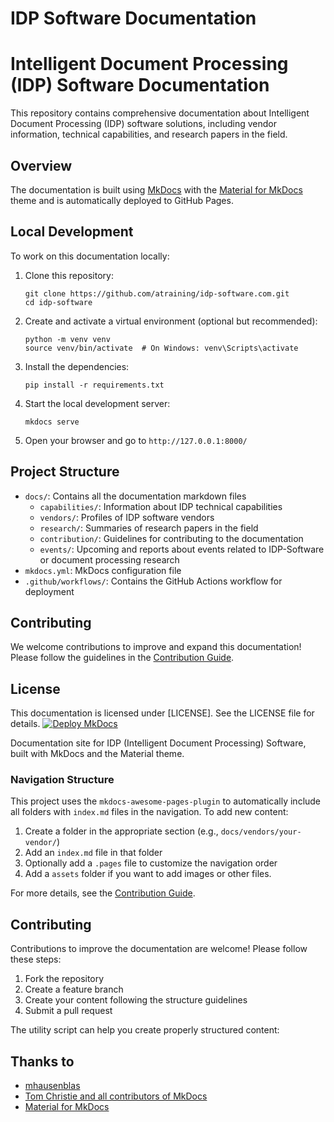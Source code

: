 # IDP Software Documentation
# Intelligent Document Processing (IDP) Software Documentation

This repository contains comprehensive documentation about Intelligent Document Processing (IDP) software solutions, including vendor information, technical capabilities, and research papers in the field.

## Overview

The documentation is built using [MkDocs](https://www.mkdocs.org/) with the [Material for MkDocs](https://squidfunk.github.io/mkdocs-material/) theme and is automatically deployed to GitHub Pages.

## Local Development

To work on this documentation locally:

1. Clone this repository:
   ```
   git clone https://github.com/atraining/idp-software.com.git
   cd idp-software
   ```

2. Create and activate a virtual environment (optional but recommended):
   ```
   python -m venv venv
   source venv/bin/activate  # On Windows: venv\Scripts\activate
   ```

3. Install the dependencies:
   ```
   pip install -r requirements.txt
   ```

4. Start the local development server:
   ```
   mkdocs serve
   ```

5. Open your browser and go to `http://127.0.0.1:8000/`

## Project Structure

- `docs/`: Contains all the documentation markdown files
  - `capabilities/`: Information about IDP technical capabilities
  - `vendors/`: Profiles of IDP software vendors
  - `research/`: Summaries of research papers in the field
  - `contribution/`: Guidelines for contributing to the documentation
  - `events/`: Upcoming and reports about events related to IDP-Software or document processing research
- `mkdocs.yml`: MkDocs configuration file
- `.github/workflows/`: Contains the GitHub Actions workflow for deployment

## Contributing

We welcome contributions to improve and expand this documentation! Please follow the guidelines in the [Contribution Guide](docs/contribution/index.md).

## License

This documentation is licensed under [LICENSE]. See the LICENSE file for details.
[![Deploy MkDocs](https://github.com/your-username/idp-software/actions/workflows/deploy-docs.yml/badge.svg)](https://github.com/your-username/idp-software/actions/workflows/deploy-docs.yml)

Documentation site for IDP (Intelligent Document Processing) Software, built with MkDocs and the Material theme.

### Navigation Structure

This project uses the `mkdocs-awesome-pages-plugin` to automatically include all folders with `index.md` files in the navigation. To add new content:

1. Create a folder in the appropriate section (e.g., `docs/vendors/your-vendor/`)
2. Add an `index.md` file in that folder
3. Optionally add a `.pages` file to customize the navigation order
4. Add a `assets` folder if you want to add images or other files.

For more details, see the [Contribution Guide](docs/contribution/index.md).

## Contributing

Contributions to improve the documentation are welcome! Please follow these steps:

1. Fork the repository
2. Create a feature branch
3. Create your content following the structure guidelines
4. Submit a pull request

The utility script can help you create properly structured content:

## Thanks to

- [mhausenblas](https://github.com/marketplace/actions/deploy-mkdocs)
- [Tom Christie and all contributors of MkDocs](https://github.com/mkdocs/mkdocs/blob/master/docs/index.md)
- [Material for MkDocs](https://github.com/squidfunk/mkdocs-material)